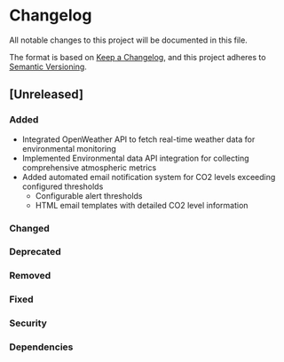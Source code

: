 # Changelog

All notable changes to this project will be documented in this file.

The format is based on [Keep a Changelog](https://keepachangelog.com/en/1.1.0/),
and this project adheres to [Semantic Versioning](https://semver.org/spec/v2.0.0.html).

## [Unreleased]

### Added

- Integrated OpenWeather API to fetch real-time weather data for environmental monitoring
- Implemented Environmental data API integration for collecting comprehensive atmospheric metrics
- Added automated email notification system for CO2 levels exceeding configured thresholds
  - Configurable alert thresholds
  - HTML email templates with detailed CO2 level information

### Changed

### Deprecated

### Removed

### Fixed

### Security

### Dependencies
